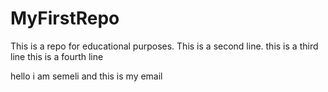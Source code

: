 # MyFirstRepo
This is a repo for educational purposes.
This is a second line.
this is a third line
this is a fourth line

hello i am semeli and this is my email